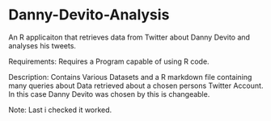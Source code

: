 # Danny-Devito-Analysis
An R applicaiton that retrieves data from Twitter about Danny Devito and analyses his tweets. 

Requirements:
Requires a Program capable of using R code. 

Description:
Contains Various Datasets and a R markdown file containing many queries about Data retrieved about a chosen persons Twitter Account. 
In this case Danny Devito was chosen by this is changeable. 

Note:
Last i checked it worked. 
